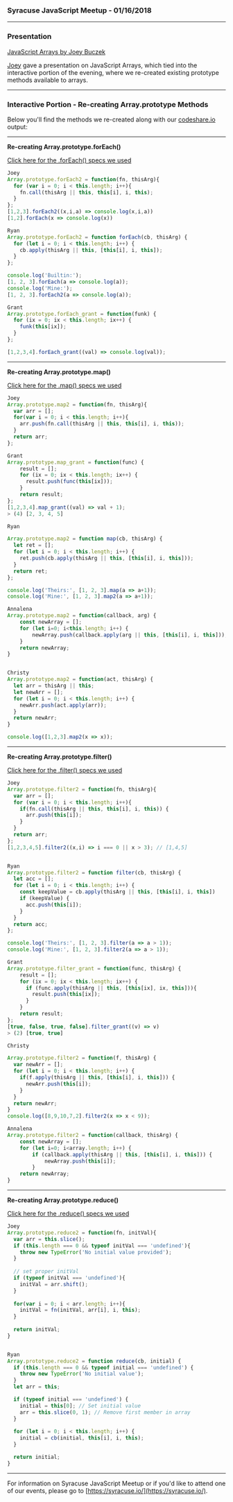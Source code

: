 ### Syracuse JavaScript Meetup - 01/16/2018

---

### Presentation

[JavaScript Arrays by Joey Buczek](http://bit.ly/2FM6ixm)

[Joey](https://joeybuczek.github.io/) gave a presentation on JavaScript Arrays, which tied into the interactive portion of the evening, where we re-created existing prototype methods available to arrays.

---

### Interactive Portion - Re-creating Array.prototype Methods

Below you'll find the methods we re-created along with our [codeshare.io](https://codeshare.io/) output:

---

**Re-creating Array.prototype.forEach()**

[Click here for the .forEach() specs we used](https://developer.mozilla.org/en-US/docs/Web/JavaScript/Reference/Global_Objects/Array/forEach)

```javascript
Joey
Array.prototype.forEach2 = function(fn, thisArg){
  for (var i = 0; i < this.length; i++){
    fn.call(thisArg || this, this[i], i, this);
  }
};
[1,2,3].forEach2((x,i,a) => console.log(x,i,a))
[1,2].forEach(x => console.log(x))

Ryan
Array.prototype.forEach2 = function forEach(cb, thisArg) {
  for (let i = 0; i < this.length; i++) {
    cb.apply(thisArg || this, [this[i], i, this]);
  }
};

console.log('Builtin:');
[1, 2, 3].forEach(a => console.log(a));
console.log('Mine:');
[1, 2, 3].forEach2(a => console.log(a));

Grant
Array.prototype.forEach_grant = function(funk) {
  for (ix = 0; ix < this.length; ix++) {
    funk(this[ix]);
  }
};

[1,2,3,4].forEach_grant((val) => console.log(val));
```

---

**Re-creating Array.prototype.map()**

[Click here for the .map() specs we used](https://developer.mozilla.org/en-US/docs/Web/JavaScript/Reference/Global_Objects/Array/map)

```javascript
Joey
Array.prototype.map2 = function(fn, thisArg){
  var arr = [];
  for(var i = 0; i < this.length; i++){
    arr.push(fn.call(thisArg || this, this[i], i, this));
  }
  return arr;
};

Grant
Array.prototype.map_grant = function(func) {
    result = [];
    for (ix = 0; ix < this.length; ix++) {
      result.push(func(this[ix]));
    }
    return result;
};
[1,2,3,4].map_grant((val) => val + 1);
> (4) [2, 3, 4, 5]

Ryan

Array.prototype.map2 = function map(cb, thisArg) {
  let ret = [];
  for (let i = 0; i < this.length; i++) {
    ret.push(cb.apply(thisArg || this, [this[i], i, this]));
  }
  return ret;
};

console.log('Theirs:', [1, 2, 3].map(a => a+1));
console.log('Mine:', [1, 2, 3].map2(a => a+1));

Annalena
Array.prototype.map2 = function(callback, arg) {
    const newArray = [];
    for (let i=0; i<this.length; i++) {
        newArray.push(callback.apply(arg || this, [this[i], i, this]));
    }
    return newArray;
}


Christy
Array.prototype.map2 = function(act, thisArg) {
  let arr = thisArg || this;
  let newArr = [];
  for (let i = 0; i < this.length; i++) {
    newArr.push(act.apply(arr));
  }
  return newArr;
}

console.log([1,2,3].map2(x => x));
```

---

**Re-creating Array.prototype.filter()**

[Click here for the .filter() specs we used](https://developer.mozilla.org/en-US/docs/Web/JavaScript/Reference/Global_Objects/Array/filter)

```javascript
Joey
Array.prototype.filter2 = function(fn, thisArg){
  var arr = [];
  for (var i = 0; i < this.length; i++){
    if(fn.call(thisArg || this, this[i], i, this)) {
      arr.push(this[i]);
    }
  }
  return arr;
};
[1,2,3,4,5].filter2((x,i) => i === 0 || x > 3); // [1,4,5]


Ryan
Array.prototype.filter2 = function filter(cb, thisArg) {
  let acc = [];
  for (let i = 0; i < this.length; i++) {
    const keepValue = cb.apply(thisArg || this, [this[i], i, this])
    if (keepValue) {
      acc.push(this[i]);
    }
  }
  return acc;
};

console.log('Theirs:', [1, 2, 3].filter(a => a > 1));
console.log('Mine:', [1, 2, 3].filter2(a => a > 1));

Grant
Array.prototype.filter_grant = function(func, thisArg) {
    result = [];
    for (ix = 0; ix < this.length; ix++) {
      if (func.apply(thisArg || this, [this[ix], ix, this])){
        result.push(this[ix]);
      }
    }
    return result;
};
[true, false, true, false].filter_grant((v) => v)
> (2) [true, true]

Christy

Array.prototype.filter2 = function(f, thisArg) {
  var newArr = [];
  for (let i = 0; i < this.length; i++) {
    if(f.apply(thisArg || this, [this[i], i, this])) {
      newArr.push(this[i]);
    }
  }
  return newArr;
}
console.log([8,9,10,7,2].filter2(x => x < 9));

Annalena
Array.prototype.filter2 = function(callback, thisArg) {
    const newArray = [];
    for (let i=0; i<array.length; i++) {
        if (callback.apply(thisArg || this, [this[i], i, this])) {
            newArray.push(this[i]);
        }
    return newArray;
}
```

---

**Re-creating Array.prototype.reduce()**

[Click here for the .reduce() specs we used](https://developer.mozilla.org/en-US/docs/Web/JavaScript/Reference/Global_Objects/Array/reduce)

```javascript
Joey
Array.prototype.reduce2 = function(fn, initVal){
  var arr = this.slice();
  if (this.length === 0 && typeof initVal === 'undefined'){
    throw new TypeError('No initial value provided');
  }
  
  // set proper initVal
  if (typeof initVal === 'undefined'){
    initVal = arr.shift();
  }
  
  for(var i = 0; i < arr.length; i++){
    initVal = fn(initVal, arr[i], i, this);
  }
  
  return initVal;
}


Ryan
Array.prototype.reduce2 = function reduce(cb, initial) {
  if (this.length === 0 && typeof initial === 'undefined') {
    throw new TypeError('No initial value');
  }
  let arr = this;

  if (typeof initial === 'undefined') {
    initial = this[0]; // Set initial value
    arr = this.slice(0, 1); // Remove first member in array
  }
  
  for (let i = 0; i < this.length; i++) {
    initial = cb(initial, this[i], i, this);
  }

  return initial;
}
```

---

For information on Syracuse JavaScript Meetup or if you'd like to attend one of our events, please go to [https://syracuse.io/](https://syracuse.io/).